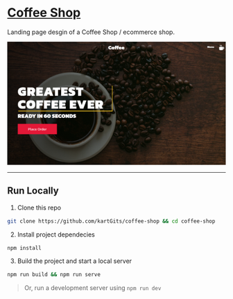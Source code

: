# [ Coffee Shop ](https://coffee-shop.pages.dev/)
Landing page desgin of a Coffee Shop / ecommerce shop.

![Coffee Shop SS](https://raw.githubusercontent.com/kartGits/Coffee-Shop/main/src/images/coffee-shop.png)

---
## Run Locally
1. Clone this repo
```bash
git clone https://github.com/kartGits/coffee-shop && cd coffee-shop
```
2. Install project dependecies
```bash
npm install
```
3. Build the project and start a local server
```bash
npm run build && npm run serve
```
> Or, run a development server using `npm run dev`
